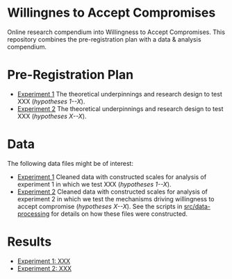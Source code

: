 # Willingnes to Accept Compromises
Online research compendium into Willingness to Accept Compromises. This repository combines the pre-registration plan with a data &amp; analysis compendium.

# Pre-Registration Plan
* [Experiment 1](src/pre-analysis-plan/experiment1.md) The theoretical underpinnings and research design to test XXX (_hypotheses 1--X_).
* [Experiment 2](src/pre-analysis-plan/experiment2.md) The theoretical underpinnings and research design to test XXX (_hypotheses X--X_).

# Data
The following data files might be of interest:

* [Experiment 1](data/intermediate/cleaned_experiment1.csv) Cleaned data with constructed scales for analysis of experiment 1 in which we test XXX (_hypotheses 1--X_).
* [Experiment 2](data/intermediate/cleaned_experiment2.csv) Cleaned data with constructed scales for analysis of experiment 2 in which we test the mechanisms driving willingness to accept compromise (_hypotheses X--X_).
See the scripts in [src/data-processing](src/data-processing) for details on how these files were constructed.

# Results
* [Experiment 1: XXX](src/analysis/experiment1.md)
* [Experiment 2: XXX](src/analysis/experiment2.md)
